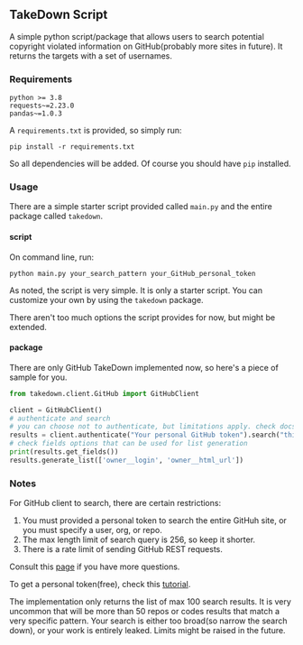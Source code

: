 ## TakeDown Script
A simple python script/package that allows users to search potential
copyright violated information on GitHub(probably more sites in future).
It returns the targets with a set of usernames.

### Requirements
```
python >= 3.8
requests~=2.23.0
pandas~=1.0.3
```

A `requirements.txt` is provided, so simply run:
```
pip install -r requirements.txt
```
So all dependencies will be added. Of course you should have `pip` installed.

### Usage
There are a simple starter script provided called `main.py` and the entire package called `takedown`.

#### script
On command line, run:
```
python main.py your_search_pattern your_GitHub_personal_token
```
As noted, the script is very simple. It is only a starter script. You can customize your own by using
the `takedown` package.

There aren't too much options the script provides for now, but might be extended.

#### package
There are only GitHub TakeDown implemented now, so here's a piece of sample for you.

```python
from takedown.client.GitHub import GitHubClient

client = GitHubClient()
# authenticate and search
# you can choose not to authenticate, but limitations apply. check docs for details
results = client.authenticate("Your personal GitHub token").search("this is awesome", "code", )
# check fields options that can be used for list generation
print(results.get_fields())
results.generate_list(['owner__login', 'owner__html_url'])
```

### Notes
For GitHub client to search, there are certain restrictions:
1. You must provided a personal token to search the entire GitHuh site, or
you must specify a user, org, or repo.
2. The max length limit of search query is 256, so keep it shorter.
3. There is a rate limit of sending GitHub REST requests.

Consult this [page](https://docs.github.com/en/free-pro-team@latest/rest/reference/search) if you have more questions.

To get a personal token(free), check 
this [tutorial](https://docs.github.com/en/free-pro-team@latest/github/authenticating-to-github/creating-a-personal-access-token).

The implementation only returns the list of max 100 search results. It is very uncommon 
that will be more than 50 repos or codes results that 
match a very specific pattern. Your search is either too broad(so narrow the search down), or your
work is entirely leaked. Limits might be raised in the future.
